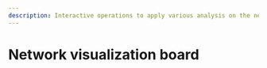 ```yaml
---
description: Interactive operations to apply various analysis on the network
---
```


# Network visualization board

